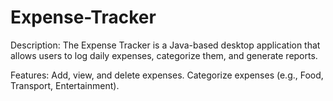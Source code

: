 # Expense-Tracker
Description:
The Expense Tracker is a Java-based desktop application that allows users to log daily expenses, categorize them, and generate reports.

Features:
Add, view, and delete expenses.
Categorize expenses (e.g., Food, Transport, Entertainment).
